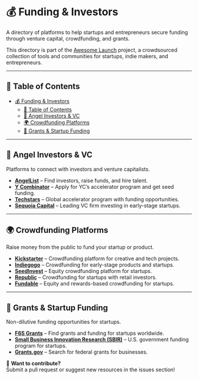 # 💰 Funding & Investors

A directory of platforms to help startups and entrepreneurs secure funding through venture capital, crowdfunding, and grants.

This directory is part of the [Awesome Launch](../README.md) project, a crowdsourced collection of tools and communities for startups, indie makers, and entrepreneurs.

---

## 📌 Table of Contents

- [💰 Funding \& Investors](#-funding--investors)
  - [📌 Table of Contents](#-table-of-contents)
  - [👼 Angel Investors \& VC](#-angel-investors--vc)
  - [🌍 Crowdfunding Platforms](#-crowdfunding-platforms)
  - [🎯 Grants \& Startup Funding](#-grants--startup-funding)

---

## 👼 Angel Investors & VC

Platforms to connect with investors and venture capitalists.

- **[AngelList](https://angel.co/)** – Find investors, raise funds, and hire talent.
- **[Y Combinator](https://www.ycombinator.com/)** – Apply for YC’s accelerator program and get seed funding.
- **[Techstars](https://www.techstars.com/)** – Global accelerator program with funding opportunities.
- **[Sequoia Capital](https://www.sequoiacap.com/)** – Leading VC firm investing in early-stage startups.

---

## 🌍 Crowdfunding Platforms

Raise money from the public to fund your startup or product.

- **[Kickstarter](https://www.kickstarter.com/)** – Crowdfunding platform for creative and tech projects.
- **[Indiegogo](https://www.indiegogo.com/)** – Crowdfunding for early-stage products and startups.
- **[SeedInvest](https://www.seedinvest.com/)** – Equity crowdfunding platform for startups.
- **[Republic](https://republic.com/)** – Crowdfunding for startups with retail investors.
- **[Fundable](https://www.fundable.com/)** – Equity and rewards-based crowdfunding for startups.

---

## 🎯 Grants & Startup Funding

Non-dilutive funding opportunities for startups.

- **[F6S Grants](https://www.f6s.com/grants)** – Find grants and funding for startups worldwide.
- **[Small Business Innovation Research (SBIR)](https://www.sbir.gov/)** – U.S. government funding program for startups.
- **[Grants.gov](https://www.grants.gov/)** – Search for federal grants for businesses.

📢 **Want to contribute?**  
Submit a pull request or suggest new resources in the issues section!
